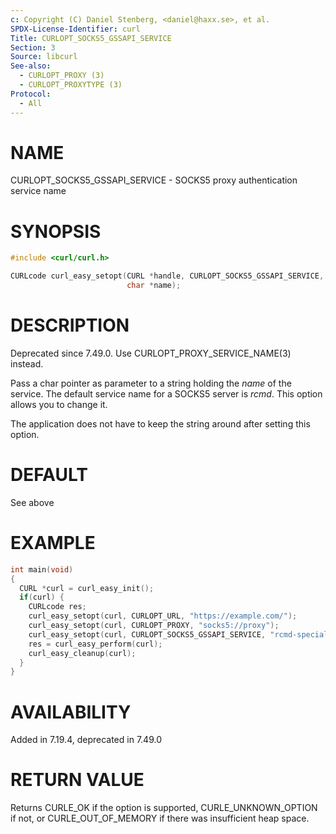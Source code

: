 ```yaml
---
c: Copyright (C) Daniel Stenberg, <daniel@haxx.se>, et al.
SPDX-License-Identifier: curl
Title: CURLOPT_SOCKS5_GSSAPI_SERVICE
Section: 3
Source: libcurl
See-also:
  - CURLOPT_PROXY (3)
  - CURLOPT_PROXYTYPE (3)
Protocol:
  - All
---
```


# NAME

CURLOPT_SOCKS5_GSSAPI_SERVICE - SOCKS5 proxy authentication service name

# SYNOPSIS

~~~c
#include <curl/curl.h>

CURLcode curl_easy_setopt(CURL *handle, CURLOPT_SOCKS5_GSSAPI_SERVICE,
                          char *name);
~~~

# DESCRIPTION

Deprecated since 7.49.0. Use CURLOPT_PROXY_SERVICE_NAME(3) instead.

Pass a char pointer as parameter to a string holding the *name* of the
service. The default service name for a SOCKS5 server is *rcmd*. This option
allows you to change it.

The application does not have to keep the string around after setting this
option.

# DEFAULT

See above

# EXAMPLE

~~~c
int main(void)
{
  CURL *curl = curl_easy_init();
  if(curl) {
    CURLcode res;
    curl_easy_setopt(curl, CURLOPT_URL, "https://example.com/");
    curl_easy_setopt(curl, CURLOPT_PROXY, "socks5://proxy");
    curl_easy_setopt(curl, CURLOPT_SOCKS5_GSSAPI_SERVICE, "rcmd-special");
    res = curl_easy_perform(curl);
    curl_easy_cleanup(curl);
  }
}
~~~

# AVAILABILITY

Added in 7.19.4, deprecated in 7.49.0

# RETURN VALUE

Returns CURLE_OK if the option is supported, CURLE_UNKNOWN_OPTION if not, or
CURLE_OUT_OF_MEMORY if there was insufficient heap space.
